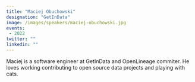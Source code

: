 ```yaml
---
title: "Maciej Obuchowski"
designation: "GetInData"
image: /images/speakers/maciej-obuchowski.jpg
events:
 - 2022
twitter: ""
linkedin: ""
---
```


Maciej is a software engineer at GetInData and OpenLineage commiter. He loves working contributing to open source data projects and playing with cats.